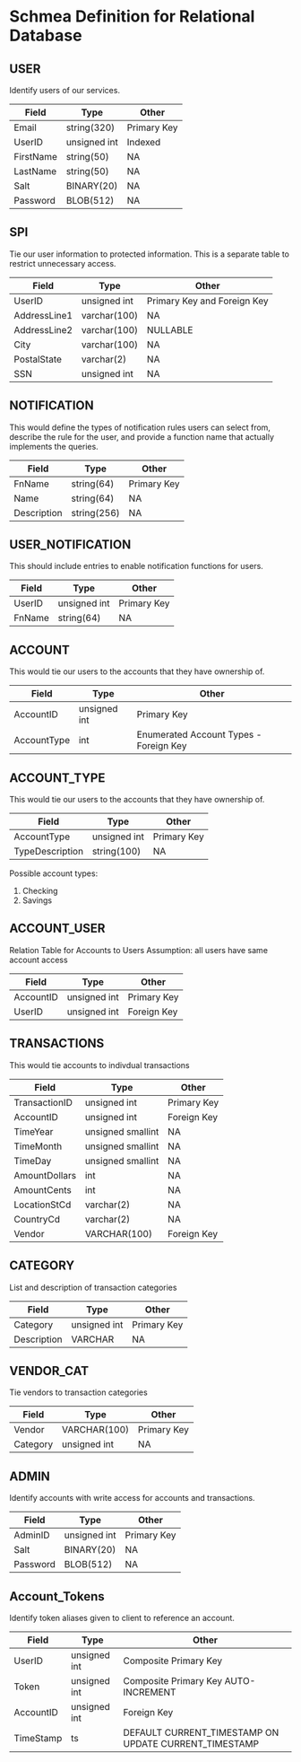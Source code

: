 # Schmea Definition for Relational Database

## USER
Identify users of our services.

| Field | Type | Other |
| -- | -- | -- |
| Email | string(320) | Primary Key |
| UserID | unsigned int | Indexed |
| FirstName | string(50) | NA |
| LastName | string(50) | NA |
| Salt | BINARY(20) | NA |
| Password | BLOB(512) | NA |

## SPI
Tie our user information to protected information. This is a separate table to restrict unnecessary access.

| Field | Type | Other |
| -- | -- | -- |
| UserID | unsigned int | Primary Key and Foreign Key |
| AddressLine1 | varchar(100) | NA |
| AddressLine2 | varchar(100) | NULLABLE |
| City | varchar(100) | NA |
| PostalState | varchar(2) | NA |
| SSN | unsigned int | NA |

## NOTIFICATION
This would define the types of notification rules users can select from, describe the rule for the user, and provide a function name that actually implements the queries.

| Field | Type | Other |
| -- | -- | -- |
| FnName | string(64) | Primary Key |
| Name | string(64) | NA |
| Description | string(256) | NA |

## USER_NOTIFICATION
This should include entries to enable notification functions for users.

| Field | Type | Other |
| -- | -- | -- |
| UserID | unsigned int | Primary Key |
| FnName | string(64) | NA |

## ACCOUNT
This would tie our users to the accounts that they have ownership of.

| Field | Type | Other |
| -- | -- | -- |
| AccountID | unsigned int | Primary Key |
| AccountType | int | Enumerated Account Types - Foreign Key |

## ACCOUNT_TYPE
This would tie our users to the accounts that they have ownership of.

| Field | Type | Other |
| -- | -- | -- |
| AccountType | unsigned int | Primary Key |
| TypeDescription | string(100) | NA |

Possible account types:
1. Checking
2. Savings

## ACCOUNT_USER
Relation Table for Accounts to Users
Assumption: all users have same account access

| Field | Type | Other |
| -- | -- | -- |
| AccountID | unsigned int | Primary Key |
| UserID | unsigned int | Foreign Key |

## TRANSACTIONS
This would tie accounts to indivdual transactions

| Field | Type | Other |
| -- | -- | -- |
| TransactionID | unsigned int | Primary Key |
| AccountID | unsigned int | Foreign Key |
| TimeYear | unsigned smallint | NA |
| TimeMonth | unsigned smallint | NA |
| TimeDay | unsigned smallint | NA |
| AmountDollars | int | NA |
| AmountCents | int | NA |
| LocationStCd | varchar(2) | NA |
| CountryCd | varchar(2) | NA |
| Vendor | VARCHAR(100) | Foreign Key |

## CATEGORY
List and description of transaction categories

| Field | Type | Other |
| -- | -- | -- |
| Category | unsigned int | Primary Key |
| Description | VARCHAR | NA |

## VENDOR_CAT
Tie vendors to transaction categories

| Field | Type | Other |
| -- | -- | -- |
| Vendor | VARCHAR(100) | Primary Key |
| Category | unsigned int | NA |

## ADMIN
Identify accounts with write access for accounts and transactions.

| Field | Type | Other |
| -- | -- | -- |
| AdminID | unsigned int | Primary Key |
| Salt | BINARY(20) | NA |
| Password | BLOB(512) | NA |

## Account_Tokens
Identify token aliases given to client to reference an account.

| Field | Type | Other |
| -- | -- | -- |
| UserID | unsigned int | Composite Primary Key |
| Token | unsigned int | Composite Primary Key AUTO-INCREMENT |
| AccountID | unsigned int | Foreign Key |
| TimeStamp | ts | DEFAULT CURRENT_TIMESTAMP ON UPDATE CURRENT_TIMESTAMP |